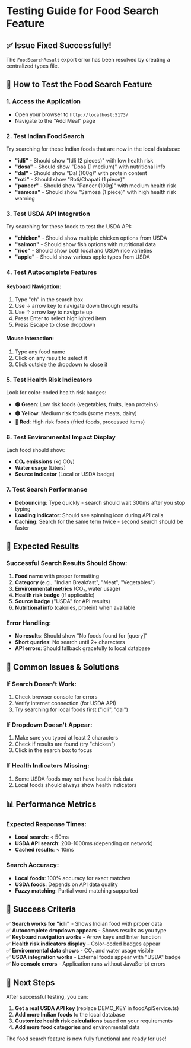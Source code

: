 # Testing Guide for Food Search Feature

## ✅ **Issue Fixed Successfully!**

The `FoodSearchResult` export error has been resolved by creating a centralized types file.

## 🧪 **How to Test the Food Search Feature**

### 1. **Access the Application**
- Open your browser to `http://localhost:5173/`
- Navigate to the "Add Meal" page

### 2. **Test Indian Food Search**
Try searching for these Indian foods that are now in the local database:

- **"idli"** - Should show "Idli (2 pieces)" with low health risk
- **"dosa"** - Should show "Dosa (1 medium)" with nutritional info
- **"dal"** - Should show "Dal (100g)" with protein content
- **"roti"** - Should show "Roti/Chapati (1 piece)"
- **"paneer"** - Should show "Paneer (100g)" with medium health risk
- **"samosa"** - Should show "Samosa (1 piece)" with high health risk warning

### 3. **Test USDA API Integration**
Try searching for these foods to test the USDA API:

- **"chicken"** - Should show multiple chicken options from USDA
- **"salmon"** - Should show fish options with nutritional data
- **"rice"** - Should show both local and USDA rice varieties
- **"apple"** - Should show various apple types from USDA

### 4. **Test Autocomplete Features**

#### **Keyboard Navigation:**
1. Type "ch" in the search box
2. Use ↓ arrow key to navigate down through results
3. Use ↑ arrow key to navigate up
4. Press Enter to select highlighted item
5. Press Escape to close dropdown

#### **Mouse Interaction:**
1. Type any food name
2. Click on any result to select it
3. Click outside the dropdown to close it

### 5. **Test Health Risk Indicators**
Look for color-coded health risk badges:

- **🟢 Green**: Low risk foods (vegetables, fruits, lean proteins)
- **🟡 Yellow**: Medium risk foods (some meats, dairy)
- **🔴 Red**: High risk foods (fried foods, processed items)

### 6. **Test Environmental Impact Display**
Each food should show:
- **CO₂ emissions** (kg CO₂)
- **Water usage** (Liters)
- **Source indicator** (Local or USDA badge)

### 7. **Test Search Performance**
- **Debouncing**: Type quickly - search should wait 300ms after you stop typing
- **Loading indicator**: Should see spinning icon during API calls
- **Caching**: Search for the same term twice - second search should be faster

## 🎯 **Expected Results**

### **Successful Search Results Should Show:**
1. **Food name** with proper formatting
2. **Category** (e.g., "Indian Breakfast", "Meat", "Vegetables")
3. **Environmental metrics** (CO₂, water usage)
4. **Health risk badge** (if applicable)
5. **Source badge** ("USDA" for API results)
6. **Nutritional info** (calories, protein) when available

### **Error Handling:**
- **No results**: Should show "No foods found for [query]"
- **Short queries**: No search until 2+ characters
- **API errors**: Should fallback gracefully to local database

## 🐛 **Common Issues & Solutions**

### **If Search Doesn't Work:**
1. Check browser console for errors
2. Verify internet connection (for USDA API)
3. Try searching for local foods first ("idli", "dal")

### **If Dropdown Doesn't Appear:**
1. Make sure you typed at least 2 characters
2. Check if results are found (try "chicken")
3. Click in the search box to focus

### **If Health Indicators Missing:**
1. Some USDA foods may not have health risk data
2. Local foods should always show health indicators

## 📊 **Performance Metrics**

### **Expected Response Times:**
- **Local search**: < 50ms
- **USDA API search**: 200-1000ms (depending on network)
- **Cached results**: < 10ms

### **Search Accuracy:**
- **Local foods**: 100% accuracy for exact matches
- **USDA foods**: Depends on API data quality
- **Fuzzy matching**: Partial word matching supported

## 🎉 **Success Criteria**

✅ **Search works for "idli"** - Shows Indian food with proper data  
✅ **Autocomplete dropdown appears** - Shows results as you type  
✅ **Keyboard navigation works** - Arrow keys and Enter function  
✅ **Health risk indicators display** - Color-coded badges appear  
✅ **Environmental data shows** - CO₂ and water usage visible  
✅ **USDA integration works** - External foods appear with "USDA" badge  
✅ **No console errors** - Application runs without JavaScript errors  

## 🚀 **Next Steps**

After successful testing, you can:
1. **Get a real USDA API key** (replace DEMO_KEY in foodApiService.ts)
2. **Add more Indian foods** to the local database
3. **Customize health risk calculations** based on your requirements
4. **Add more food categories** and environmental data

The food search feature is now fully functional and ready for use!
